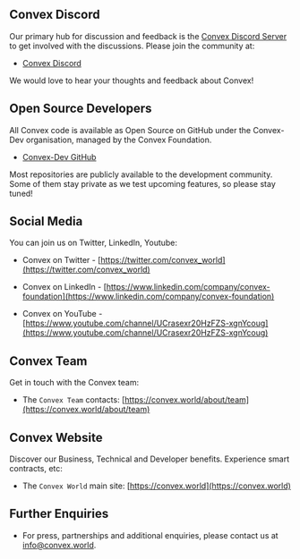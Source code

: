 ## Convex Discord

Our primary hub for discussion and feedback is the [Convex Discord Server](https://discord.gg/fsnCxEM) to get involved with the discussions. Please join the community at:

- [Convex Discord](https://discord.gg/fsnCxEM)

We would love to hear your thoughts and feedback about Convex!

## Open Source Developers

All Convex code is available as Open Source on GitHub under the Convex-Dev organisation, managed by the Convex Foundation.

- [Convex-Dev GitHub](https://github.com/orgs/Convex-Dev)

Most repositories are publicly available to the development community. Some of them stay private as we test upcoming features, so please stay tuned!

## Social Media

You can join us on Twitter, LinkedIn, Youtube:

- Convex on Twitter - [https://twitter.com/convex_world](https://twitter.com/convex_world)

- Convex on LinkedIn - [https://www.linkedin.com/company/convex-foundation](https://www.linkedin.com/company/convex-foundation)

- Convex on YouTube - [https://www.youtube.com/channel/UCrasexr20HzFZS-xgnYcoug](https://www.youtube.com/channel/UCrasexr20HzFZS-xgnYcoug)


## Convex Team

Get in touch with the Convex team:

- The `Convex Team` contacts: [https://convex.world/about/team](https://convex.world/about/team)

## Convex Website

Discover our Business, Technical and Developer benefits. Experience smart contracts, etc:

- The `Convex World` main site: [https://convex.world](https://convex.world)

## Further Enquiries

- For press, partnerships and additional enquiries, please contact us at [info@convex.world](mailto:info@convex.world).